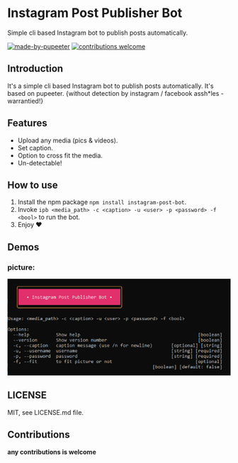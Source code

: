 # Instagram Post Publisher Bot
Simple cli based Instagram bot to publish posts automatically.


[![made-by-pupeeter](https://img.shields.io/badge/Made%20By-pupeeter-green?style=for-the-badge)](https://github.com/puppeteer/puppeteer)
[![contributions welcome](https://img.shields.io/badge/contributions-welcome-red.svg?style=for-the-badge)](https://github.com/aKamrani/Instagram-post-bot)

## Introduction
It's a simple cli based Instagram bot to publish posts automatically.
It's based on pupeeter.
{without detection by instagram / facebook assh*les - warrantied!}

## Features
* Upload any media (pics & videos).
* Set caption.
* Option to cross fit the media.
* Un-detectable!

## How to use
1) Install the npm package `npm install instagram-post-bot`.
3) Invoke `ipb <media_path> -c <caption> -u <user> -p <password> -f <bool>` to run the bot.
4) Enjoy ❤

## Demos
### picture:
<img src="https://github.com/aKamrani/Instagram-post-bot/blob/main/images/help.png" width="600">

## LICENSE
MIT, see LICENSE.md file.

## Contributions
**any contributions is welcome**
